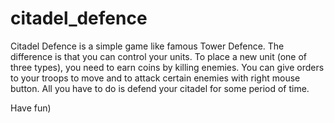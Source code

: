 # citadel_defence
Citadel Defence is a simple game like famous Tower Defence. The difference is that you can control your units.
To place a new unit (one of three types), you need to earn coins by killing enemies. You can give orders to your troops to move and to attack certain enemies with right mouse button. All you have to do is defend your citadel for some period of time.

Have fun)
